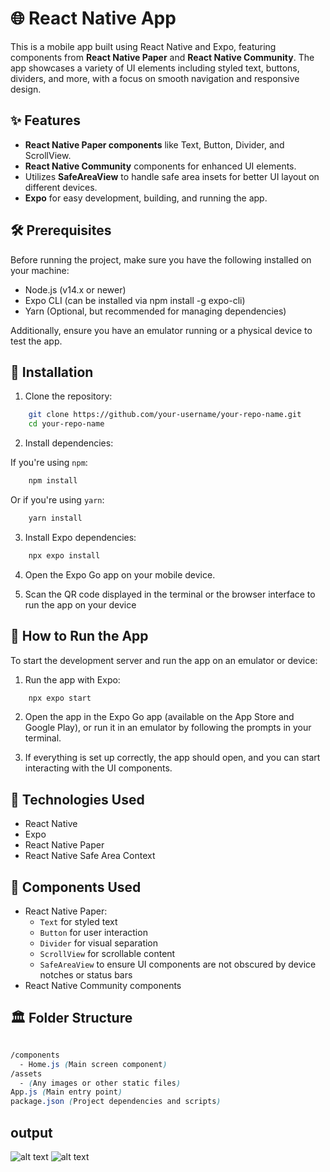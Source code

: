 # 🌐 React Native App

This is a mobile app built using React Native and Expo, featuring components from **React Native Paper** and **React Native Community**. The app showcases a variety of UI elements including styled text, buttons, dividers, and more, with a focus on smooth navigation and responsive design.

## ✨ Features

- **React Native Paper components** like Text, Button, Divider, and ScrollView.
- **React Native Community** components for enhanced UI elements.
- Utilizes **SafeAreaView** to handle safe area insets for better UI layout on different devices.
- **Expo** for easy development, building, and running the app.

## 🛠️ Prerequisites

Before running the project, make sure you have the following installed on your machine:

- Node.js (v14.x or newer)
- Expo CLI (can be installed via npm install -g expo-cli)
- Yarn (Optional, but recommended for managing dependencies)

Additionally, ensure you have an emulator running or a physical device to test the app.

## 🎯 Installation

1. Clone the repository:

```bash
    git clone https://github.com/your-username/your-repo-name.git
    cd your-repo-name
```

2. Install dependencies:

If you're using `npm`:

```bash
    npm install
```

Or if you're using `yarn`:

```bash
    yarn install
```

3. Install Expo dependencies:

```bash
    npx expo install
```

4. Open the Expo Go app on your mobile device.

5. Scan the QR code displayed in the terminal or the browser interface to run the app on your device

## 🔄 How to Run the App

To start the development server and run the app on an emulator or device:

1. Run the app with Expo:

```bash
    npx expo start
```

2. Open the app in the Expo Go app (available on the App Store and Google Play), or run it in an emulator by following the prompts in your terminal.

3. If everything is set up correctly, the app should open, and you can start interacting with the UI components.

## 📱 Technologies Used

- React Native
- Expo
- React Native Paper
- React Native Safe Area Context

## 🚀 Components Used

- React Native Paper:
  - `Text` for styled text
  - `Button` for user interaction
  - `Divider` for visual separation
  - `ScrollView` for scrollable content
  - `SafeAreaView` to ensure UI components are not obscured by device notches or status bars
- React Native Community components

## 🏛️ Folder Structure

```scss

/components
  - Home.js (Main screen component)
/assets
  - (Any images or other static files)
App.js (Main entry point)
package.json (Project dependencies and scripts)
```

## output

![alt text](output1.jpg)
![alt text](output2.jpg)
